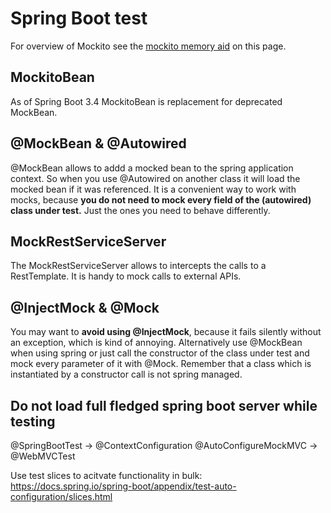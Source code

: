 # Spring Boot test

For overview of Mockito see the [mockito memory aid](../mockito-memoery-aid.md) on this page.

## MockitoBean

As of Spring Boot 3.4 MockitoBean is replacement for deprecated MockBean.

## @MockBean & @Autowired

@MockBean allows to addd a mocked bean to the spring application context. So when you use @Autowired on another class it will load the mocked bean if it was referenced. It is a convenient way to work with mocks, because **you do not need to mock every field of the (autowired) class under test.** Just the ones you need to behave differently.

## MockRestServiceServer

The MockRestServiceServer allows to intercepts the calls to a RestTemplate. It is handy to mock calls to external APIs.


## @InjectMock & @Mock 

You may want to **avoid using @InjectMock**, because it fails silently without an exception, which is kind of annoying. Alternatively use @MockBean when using spring or just call the constructor of the class under test and mock every parameter of it with @Mock. Remember that a class which is instantiated by a constructor call is not spring managed.


## Do not load full fledged spring boot server while testing

@SpringBootTest -> @ContextConfiguration
@AutoConfigureMockMVC -> @WebMVCTest

Use test slices to acitvate functionality in bulk: https://docs.spring.io/spring-boot/appendix/test-auto-configuration/slices.html
